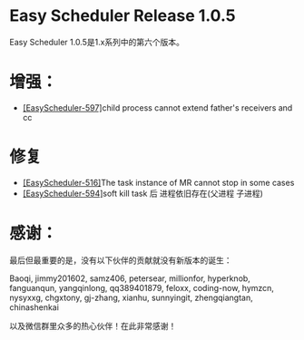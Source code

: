 Easy Scheduler Release 1.0.5
===
Easy Scheduler 1.0.5是1.x系列中的第六个版本。

增强：
===
- [[EasyScheduler-597]](https://github.com/analysys/EasyScheduler/issues/597)child process cannot extend father's receivers and cc

修复
===
- [[EasyScheduler-516]](https://github.com/analysys/EasyScheduler/issues/516)The task instance of MR cannot stop in some cases
- [[EasyScheduler-594]](https://github.com/analysys/EasyScheduler/issues/594)soft kill task 后 进程依旧存在(父进程 子进程) 


感谢：
===
最后但最重要的是，没有以下伙伴的贡献就没有新版本的诞生：

Baoqi, jimmy201602, samz406, petersear, millionfor, hyperknob, fanguanqun, yangqinlong, qq389401879, feloxx, coding-now, hymzcn, nysyxxg, chgxtony, gj-zhang, xianhu, sunnyingit,
zhengqiangtan, chinashenkai

以及微信群里众多的热心伙伴！在此非常感谢！


